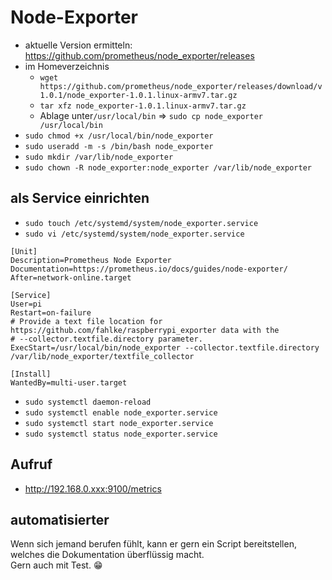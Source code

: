 # Node-Exporter
- aktuelle Version ermitteln: https://github.com/prometheus/node_exporter/releases
- im Homeverzeichnis
   - ``wget https://github.com/prometheus/node_exporter/releases/download/v1.0.1/node_exporter-1.0.1.linux-armv7.tar.gz``
   - ``tar xfz node_exporter-1.0.1.linux-armv7.tar.gz``
   - Ablage unter``/usr/local/bin`` => `sudo cp node_exporter /usr/local/bin`
- ``sudo chmod +x /usr/local/bin/node_exporter``
- ``sudo useradd -m -s /bin/bash node_exporter``
- ``sudo mkdir /var/lib/node_exporter``
- ``sudo chown -R node_exporter:node_exporter /var/lib/node_exporter``
  
## als Service einrichten
- ``sudo touch /etc/systemd/system/node_exporter.service``
- ``sudo vi /etc/systemd/system/node_exporter.service``

````editorconfig
[Unit]
Description=Prometheus Node Exporter
Documentation=https://prometheus.io/docs/guides/node-exporter/
After=network-online.target

[Service]
User=pi
Restart=on-failure
# Provide a text file location for https://github.com/fahlke/raspberrypi_exporter data with the
# --collector.textfile.directory parameter.
ExecStart=/usr/local/bin/node_exporter --collector.textfile.directory /var/lib/node_exporter/textfile_collector

[Install]
WantedBy=multi-user.target
````

- ``sudo systemctl daemon-reload``
- ``sudo systemctl enable node_exporter.service``
- ``sudo systemctl start node_exporter.service``
- ``sudo systemctl status node_exporter.service``

## Aufruf
- http://192.168.0.xxx:9100/metrics

## automatisierter
Wenn sich jemand berufen fühlt, kann er gern ein Script bereitstellen, welches die Dokumentation überflüssig macht.\
Gern auch mit Test. :grin: